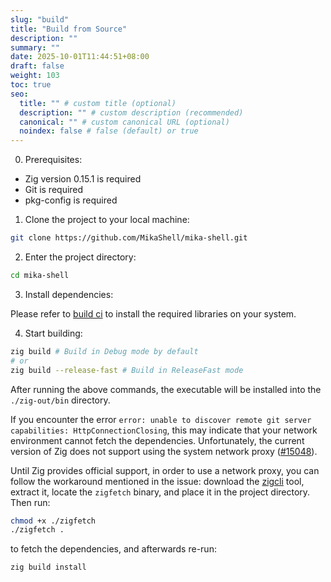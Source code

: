 ```yaml
---
slug: "build"
title: "Build from Source"
description: ""
summary: ""
date: 2025-10-01T11:44:51+08:00
draft: false
weight: 103
toc: true
seo:
  title: "" # custom title (optional)
  description: "" # custom description (recommended)
  canonical: "" # custom canonical URL (optional)
  noindex: false # false (default) or true
---
```

0. Prerequisites:

- Zig version 0.15.1 is required
- Git is required
- pkg-config is required

1. Clone the project to your local machine:

```bash
git clone https://github.com/MikaShell/mika-shell.git
```

2. Enter the project directory:

```bash
cd mika-shell
```

3. Install dependencies:

Please refer to [build ci](https://github.com/MikaShell/mika-shell/blob/b916ab3af1194782b61ee7c34c14438048f0264a/.github/workflows/build.yaml#L16) to install the required libraries on your system.

4. Start building:

```bash
zig build # Build in Debug mode by default
# or
zig build --release-fast # Build in ReleaseFast mode
```

After running the above commands, the executable will be installed into the `./zig-out/bin` directory.

If you encounter the error
`error: unable to discover remote git server capabilities: HttpConnectionClosing`,
this may indicate that your network environment cannot fetch the dependencies. Unfortunately, the current version of Zig does not support using the system network proxy ([#15048](https://github.com/ziglang/zig/issues/15048)).

Until Zig provides official support, in order to use a network proxy, you can follow the workaround mentioned in the issue: download the [zigcli](https://github.com/jiacai2050/zigcli/releases) tool, extract it, locate the `zigfetch` binary, and place it in the project directory. Then run:

```bash
chmod +x ./zigfetch
./zigfetch .
```

to fetch the dependencies, and afterwards re-run:

```bash
zig build install
```
